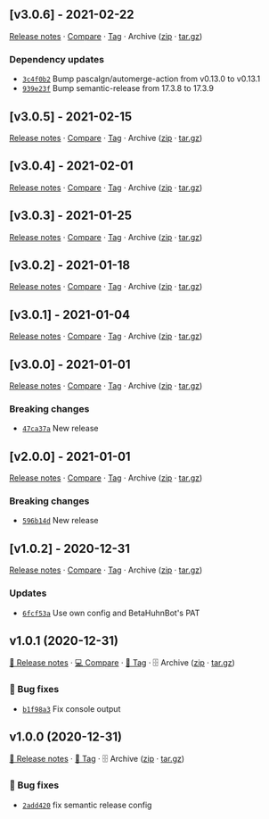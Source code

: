 ## [v3.0.6] - 2021-02-22

[Release notes](https://github.com/BetaHuhn/gh-repo-automation/releases/tag/v3.0.6) · [Compare](https://github.com/BetaHuhn/gh-repo-automation/compare/v3.0.5...v3.0.6) · [Tag](https://github.com/BetaHuhn/gh-repo-automation/tree/v3.0.6) · Archive ([zip](https://github.com/BetaHuhn/gh-repo-automation/archive/v3.0.6.zip) · [tar.gz](https://github.com/BetaHuhn/gh-repo-automation/archive/v3.0.6.tar.gz))

### Dependency updates

- [`3c4f0b2`](https://github.com/BetaHuhn/gh-repo-automation/commit/3c4f0b2)  Bump pascalgn/automerge-action from v0.13.0 to v0.13.1
- [`939e23f`](https://github.com/BetaHuhn/gh-repo-automation/commit/939e23f)  Bump semantic-release from 17.3.8 to 17.3.9

## [v3.0.5] - 2021-02-15

[Release notes](https://github.com/BetaHuhn/gh-repo-automation/releases/tag/v3.0.5) · [Compare](https://github.com/BetaHuhn/gh-repo-automation/compare/v3.0.4...v3.0.5) · [Tag](https://github.com/BetaHuhn/gh-repo-automation/tree/v3.0.5) · Archive ([zip](https://github.com/BetaHuhn/gh-repo-automation/archive/v3.0.5.zip) · [tar.gz](https://github.com/BetaHuhn/gh-repo-automation/archive/v3.0.5.tar.gz))

## [v3.0.4] - 2021-02-01

[Release notes](https://github.com/BetaHuhn/gh-repo-automation/releases/tag/v3.0.4) · [Compare](https://github.com/BetaHuhn/gh-repo-automation/compare/v3.0.3...v3.0.4) · [Tag](https://github.com/BetaHuhn/gh-repo-automation/tree/v3.0.4) · Archive ([zip](https://github.com/BetaHuhn/gh-repo-automation/archive/v3.0.4.zip) · [tar.gz](https://github.com/BetaHuhn/gh-repo-automation/archive/v3.0.4.tar.gz))

## [v3.0.3] - 2021-01-25

[Release notes](https://github.com/BetaHuhn/gh-repo-automation/releases/tag/v3.0.3) · [Compare](https://github.com/BetaHuhn/gh-repo-automation/compare/v3.0.2...v3.0.3) · [Tag](https://github.com/BetaHuhn/gh-repo-automation/tree/v3.0.3) · Archive ([zip](https://github.com/BetaHuhn/gh-repo-automation/archive/v3.0.3.zip) · [tar.gz](https://github.com/BetaHuhn/gh-repo-automation/archive/v3.0.3.tar.gz))

## [v3.0.2] - 2021-01-18

[Release notes](https://github.com/BetaHuhn/gh-repo-automation/releases/tag/v3.0.2) · [Compare](https://github.com/BetaHuhn/gh-repo-automation/compare/v3.0.1...v3.0.2) · [Tag](https://github.com/BetaHuhn/gh-repo-automation/tree/v3.0.2) · Archive ([zip](https://github.com/BetaHuhn/gh-repo-automation/archive/v3.0.2.zip) · [tar.gz](https://github.com/BetaHuhn/gh-repo-automation/archive/v3.0.2.tar.gz))

## [v3.0.1] - 2021-01-04

[Release notes](https://github.com/BetaHuhn/gh-repo-automation/releases/tag/v3.0.1) · [Compare](https://github.com/BetaHuhn/gh-repo-automation/compare/v3.0.0...v3.0.1) · [Tag](https://github.com/BetaHuhn/gh-repo-automation/tree/v3.0.1) · Archive ([zip](https://github.com/BetaHuhn/gh-repo-automation/archive/v3.0.1.zip) · [tar.gz](https://github.com/BetaHuhn/gh-repo-automation/archive/v3.0.1.tar.gz))

## [v3.0.0] - 2021-01-01

[Release notes](https://github.com/BetaHuhn/gh-repo-automation/releases/tag/v3.0.0) · [Compare](https://github.com/BetaHuhn/gh-repo-automation/compare/v2.0.0...v3.0.0) · [Tag](https://github.com/BetaHuhn/gh-repo-automation/tree/v3.0.0) · Archive ([zip](https://github.com/BetaHuhn/gh-repo-automation/archive/v3.0.0.zip) · [tar.gz](https://github.com/BetaHuhn/gh-repo-automation/archive/v3.0.0.tar.gz))

### Breaking changes

- [`47ca37a`](https://github.com/BetaHuhn/gh-repo-automation/commit/47ca37a)  New release

## [v2.0.0] - 2021-01-01

[Release notes](https://github.com/BetaHuhn/gh-repo-automation/releases/tag/v2.0.0) · [Compare](https://github.com/BetaHuhn/gh-repo-automation/compare/v1.0.2...v2.0.0) · [Tag](https://github.com/BetaHuhn/gh-repo-automation/tree/v2.0.0) · Archive ([zip](https://github.com/BetaHuhn/gh-repo-automation/archive/v2.0.0.zip) · [tar.gz](https://github.com/BetaHuhn/gh-repo-automation/archive/v2.0.0.tar.gz))

### Breaking changes

- [`596b14d`](https://github.com/BetaHuhn/gh-repo-automation/commit/596b14d)  New release

## [v1.0.2] - 2020-12-31

[Release notes](https://github.com/BetaHuhn/gh-repo-automation/releases/tag/v1.0.2) · [Compare](https://github.com/BetaHuhn/gh-repo-automation/compare/v1.0.1...v1.0.2) · [Tag](https://github.com/BetaHuhn/gh-repo-automation/tree/v1.0.2) · Archive ([zip](https://github.com/BetaHuhn/gh-repo-automation/archive/v1.0.2.zip) · [tar.gz](https://github.com/BetaHuhn/gh-repo-automation/archive/v1.0.2.tar.gz))

### Updates

- [`6fcf53a`](https://github.com/BetaHuhn/gh-repo-automation/commit/6fcf53a)  Use own config and BetaHuhnBot&#x27;s PAT

## v1.0.1 (2020-12-31)

[📝 Release notes](https://github.com/BetaHuhn/gh-repo-automation/releases/tag/v1.0.1) · [💻 Compare](https://github.com/BetaHuhn/gh-repo-automation/compare/v1.0.0...v1.0.1) · [🔖 Tag](https://github.com/BetaHuhn/gh-repo-automation/tree/v1.0.1) · 🗄️ Archive ([zip](https://github.com/BetaHuhn/gh-repo-automation/archive/v1.0.1.zip) · [tar.gz](https://github.com/BetaHuhn/gh-repo-automation/archive/v1.0.1.tar.gz))

### 🐛 Bug fixes

- [`b1f98a3`](https://github.com/BetaHuhn/gh-repo-automation/commit/b1f98a3)  Fix console output

## v1.0.0 (2020-12-31)

[📝 Release notes](https://github.com/BetaHuhn/gh-repo-automation/releases/tag/v1.0.0) · [🔖 Tag](https://github.com/BetaHuhn/gh-repo-automation/tree/v1.0.0) · 🗄️ Archive ([zip](https://github.com/BetaHuhn/gh-repo-automation/archive/v1.0.0.zip) · [tar.gz](https://github.com/BetaHuhn/gh-repo-automation/archive/v1.0.0.tar.gz))

### 🐛 Bug fixes

- [`2add420`](https://github.com/BetaHuhn/gh-repo-automation/commit/2add420)  fix semantic release config
